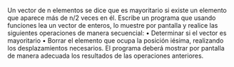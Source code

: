 Un vector de n elementos se dice que es mayoritario si existe un elemento que aparece más de n/2 veces en
él. Escribe un programa que usando funciones lea un vector de enteros, lo muestre por pantalla y realice las
siguientes operaciones de manera secuencial:
• Determinar si el vector es mayoritario
• Borrar el elemento que ocupa la posición i­ésima, realizando los desplazamientos necesarios.
El programa deberá mostrar por pantalla de manera adecuada los resultados de las operaciones anteriores.
